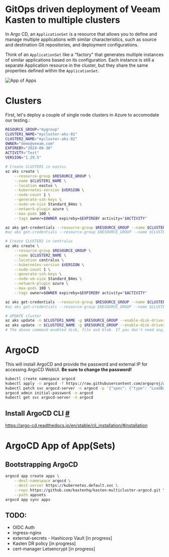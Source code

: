 # GitOps driven deployment of Veeam Kasten to multiple clusters

In Argo CD, an `ApplicationSet` is a resource that allows you to define and manage multiple applications with similar characteristics, such as source and destination Git repositories, and deployment configurations.

Think of an `ApplicationSet` like a "factory" that generates multiple instances of similar applications based on its configuration. Each instance is still a separate Application resource in the cluster, but they share the same properties defined within the `ApplicationSet`.

![App of Apps](image.png)

# Clusters

First, let's deploy a couple of single node clusters in Azure to accomodate our testing.: 

```bash
RESOURCE_GROUP="mygroup"
CLUSTER1_NAME="mycluster-aks-01"
CLUSTER2_NAME="mycluster-aks-02"
OWNER="demo@veeam.com"
EXPIREBY="2024-08-30"
ACTIVITY="Test"
VERSION="1.29.5"

# Create CLUSTER1 in eastus
az aks create \
    --resource-group $RESOURCE_GROUP \
    --name $CLUSTER1_NAME \
    --location eastus \
    --kubernetes-version $VERSION \
    --node-count 1 \
    --generate-ssh-keys \
    --node-vm-size Standard_B4ms \
    --network-plugin azure \
    --max-pods 100 \
    --tags owner=$OWNER expireby=$EXPIREBY activity="$ACTIVITY"

az aks get-credentials --resource-group $RESOURCE_GROUP --name $CLUSTER1_NAME --overwrite-existing
#az aks get-credentials --resource-group $RESOURCE_GROUP --name $CLUSTER1_NAME --overwrite-existing --file $HOME/.kube/contexts/${CLUSTER1_NAME}.yaml

# Create CLUSTER2 in centralus
az aks create \
    --resource-group $RESOURCE_GROUP \
    --name $CLUSTER2_NAME \
    --location centralus \
    --kubernetes-version $VERSION \
    --node-count 1 \
    --generate-ssh-keys \
    --node-vm-size Standard_B4ms \
    --network-plugin azure \
    --max-pods 100 \
    --tags owner=$OWNER expireby=$EXPIREBY activity="$ACTIVITY"

az aks get-credentials --resource-group $RESOURCE_GROUP --name $CLUSTER2_NAME --overwrite-existing
#az aks get-credentials --resource-group $RESOURCE_GROUP --name $CLUSTER2_NAME --overwrite-existing --file $HOME/.kube/contexts/${CLUSTER2_NAME}.yaml

# UPDATE cluster
az aks update -n $CLUSTER1_NAME -g $RESOURCE_GROUP --enable-disk-driver --enable-file-driver --enable-blob-driver --enable-snapshot-controller
az aks update -n $CLUSTER2_NAME -g $RESOURCE_GROUP --enable-disk-driver --enable-file-driver --enable-blob-driver --enable-snapshot-controller
# The above command enabled disk, file and blob. If you don't need any, you can remove it.
```

# ArgoCD
This will install ArgoCD and provide the password and external IP for accessing ArgoCD WebUI.  **Be sure to change the password!**

```bash
kubectl create namespace argocd
kubectl apply -n argocd -f https://raw.githubusercontent.com/argoproj/argo-cd/stable/manifests/install.yaml
kubectl patch svc argocd-server -n argocd -p '{"spec": {"type": "LoadBalancer"}}'
argocd admin initial-password -n argocd
kubectl get svc argocd-server -n argocd
```
## Install ArgoCD CLI [#](#install-argocd-cli)

https://argo-cd.readthedocs.io/en/stable/cli_installation/#installation

# ArgoCD App of App(Sets)
## Bootstrapping ArgoCD

```bash
argocd app create apps \
    --dest-namespace argocd \
    --dest-server https://kubernetes.default.svc \
    --repo https://github.com/kastenhq/kasten-multicluster-argocd.git \
    --path appsets  
argocd app sync apps  
```

## TODO:
* OIDC Auth 
* ingress-nginx
* external-secrets - Hashicorp Vault [in progress]
* Kasten DR policy [in progress]
* cert-manager Letsencrypt [in progress]
